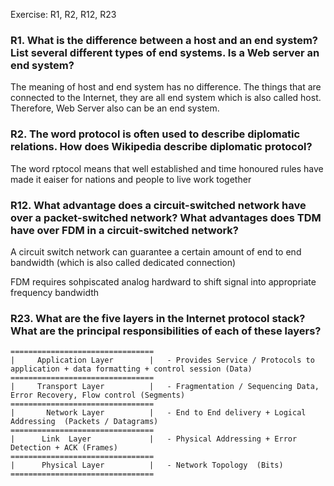 Exercise: R1, R2, R12, R23


### R1. What is the difference between a host and an end system? List several different types of end systems. Is a Web server an end system?

The meaning of host and end system has no difference. The things that are connected to the Internet, they are all end system which is also called host. Therefore, Web Server also can be an end system. 

### R2. The word protocol is often used to describe diplomatic relations. How does Wikipedia describe diplomatic protocol?

The word rptocol means that well established and time honoured rules have made it eaiser for nations and people to live work together 

### R12. What advantage does a circuit-switched network have over a packet-switched network? What advantages does TDM have over FDM in a circuit-switched network?

A circuit switch network can guarantee a certain amount of end to end bandwidth (which is also called dedicated connection) 

FDM requires sohpiscated analog hardward to shift signal into appropriate frequency bandwidth 

### R23. What are the five layers in the Internet protocol stack? What are the principal responsibilities of each of these layers?


```
================================
|     Application Layer        |   - Provides Service / Protocols to application + data formatting + control session (Data)
================================
|     Transport Layer          |   - Fragmentation / Sequencing Data, Error Recovery, Flow control (Segments)
================================
|       Network Layer          |   - End to End delivery + Logical Addressing  (Packets / Datagrams)
================================
|      Link  Layer             |   - Physical Addressing + Error Detection + ACK (Frames)
================================
|      Physical Layer          |   - Network Topology  (Bits)
================================
```
